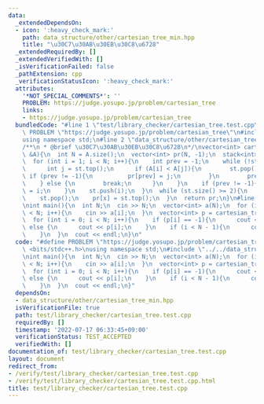 ```yaml
---
data:
  _extendedDependsOn:
  - icon: ':heavy_check_mark:'
    path: data_structure/other/cartesian_tree_min.hpp
    title: "\u30C7\u30AB\u30EB\u30C8\u6728"
  _extendedRequiredBy: []
  _extendedVerifiedWith: []
  _isVerificationFailed: false
  _pathExtension: cpp
  _verificationStatusIcon: ':heavy_check_mark:'
  attributes:
    '*NOT_SPECIAL_COMMENTS*': ''
    PROBLEM: https://judge.yosupo.jp/problem/cartesian_tree
    links:
    - https://judge.yosupo.jp/problem/cartesian_tree
  bundledCode: "#line 1 \"test/library_checker/cartesian_tree.test.cpp\"\n#define\
    \ PROBLEM \"https://judge.yosupo.jp/problem/cartesian_tree\"\n#include <bits/stdc++.h>\n\
    using namespace std;\n#line 2 \"data_structure/other/cartesian_tree_min.hpp\"\n\
    /**\n * @brief \u30C7\u30AB\u30EB\u30C8\u6728\n*/\nvector<int> cartesian_tree_min(vector<int>\
    \ &A){\n  int N = A.size();\n  vector<int> pr(N, -1);\n  stack<int> st;\n  st.push(0);\n\
    \  for (int i = 1; i < N; i++){\n    int prev = -1;\n    while (!st.empty()){\n\
    \      int j = st.top();\n      if (A[i] < A[j]){\n        st.pop();\n       \
    \ if (prev != -1){\n          pr[prev] = j;\n        }\n        prev = j;\n  \
    \    } else {\n        break;\n      }\n    }\n    if (prev != -1){\n      pr[prev]\
    \ = i;\n    }\n    st.push(i);\n  }\n  while (st.size() >= 2){\n    int x = st.top();\n\
    \    st.pop();\n    pr[x] = st.top();\n  }\n  return pr;\n}\n#line 5 \"test/library_checker/cartesian_tree.test.cpp\"\
    \nint main(){\n  int N;\n  cin >> N;\n  vector<int> a(N);\n  for (int i = 0; i\
    \ < N; i++){\n    cin >> a[i];\n  }\n  vector<int> p = cartesian_tree_min(a);\n\
    \  for (int i = 0; i < N; i++){\n    if (p[i] == -1){\n      cout << i;\n    }\
    \ else {\n      cout << p[i];\n    }\n    if (i < N - 1){\n      cout << ' ';\n\
    \    }\n  }\n  cout << endl;\n}\n"
  code: "#define PROBLEM \"https://judge.yosupo.jp/problem/cartesian_tree\"\n#include\
    \ <bits/stdc++.h>\nusing namespace std;\n#include \"../../data_structure/other/cartesian_tree_min.hpp\"\
    \nint main(){\n  int N;\n  cin >> N;\n  vector<int> a(N);\n  for (int i = 0; i\
    \ < N; i++){\n    cin >> a[i];\n  }\n  vector<int> p = cartesian_tree_min(a);\n\
    \  for (int i = 0; i < N; i++){\n    if (p[i] == -1){\n      cout << i;\n    }\
    \ else {\n      cout << p[i];\n    }\n    if (i < N - 1){\n      cout << ' ';\n\
    \    }\n  }\n  cout << endl;\n}"
  dependsOn:
  - data_structure/other/cartesian_tree_min.hpp
  isVerificationFile: true
  path: test/library_checker/cartesian_tree.test.cpp
  requiredBy: []
  timestamp: '2022-07-17 06:33:45+09:00'
  verificationStatus: TEST_ACCEPTED
  verifiedWith: []
documentation_of: test/library_checker/cartesian_tree.test.cpp
layout: document
redirect_from:
- /verify/test/library_checker/cartesian_tree.test.cpp
- /verify/test/library_checker/cartesian_tree.test.cpp.html
title: test/library_checker/cartesian_tree.test.cpp
---
```

